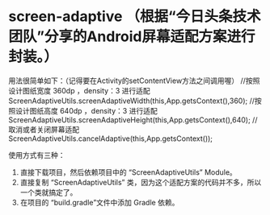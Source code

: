 # screen-adaptive （根据“今日头条技术团队”分享的Android屏幕适配方案进行封装。）

用法很简单如下：（记得要在Activity的setContentView方法之间调用喔）
//按照设计图纸宽度 360dp ，density：3 进行适配
ScreenAdaptiveUtils.screenAdaptiveWidth(this,App.getsContext(),360);
//按照设计图纸高度 640dp ，density：3 进行适配
ScreenAdaptiveUtils.screenAdaptiveHeight(this,App.getsContext(),640);
//取消或者关闭屏幕适配
ScreenAdaptiveUtils.cancelAdaptive(this,App.getsContext());

使用方式有三种：
1. 直接下载项目，然后依赖项目中的 “ScreenAdaptiveUtils” Module。
2. 直接复制 “ScreenAdaptiveUtils” 类，因为这个适配方案的代码并不多，所以一个类就搞定了。
3. 在项目的 “build.gradle”文件中添加 Gradle 依赖。


